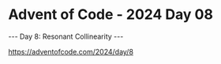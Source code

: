 # Advent of Code - 2024 Day 08

--- Day 8: Resonant Collinearity ---

https://adventofcode.com/2024/day/8

